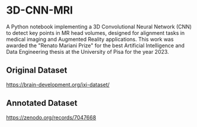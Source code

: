 # 3D-CNN-MRI
A Python notebook implementing a 3D Convolutional Neural Network (CNN) to detect key points in MR head volumes, designed for alignment tasks in medical imaging and Augmented Reality applications. 
This work was awarded the "Renato Mariani Prize" for the best Artificial Intelligence and Data Engineering thesis at the University of Pisa for the year 2023.

## Original Dataset
https://brain-development.org/ixi-dataset/

## Annotated Dataset
https://zenodo.org/records/7047668
